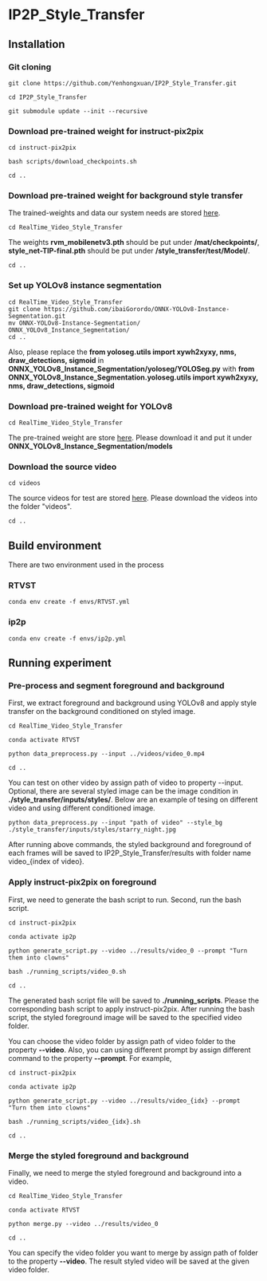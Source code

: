 # IP2P_Style_Transfer
## Installation
### Git cloning
```
git clone https://github.com/Yenhongxuan/IP2P_Style_Transfer.git

cd IP2P_Style_Transfer

git submodule update --init --recursive
```

### Download pre-trained weight for instruct-pix2pix

```
cd instruct-pix2pix

bash scripts/download_checkpoints.sh

cd ..
```


### Download pre-trained weight for background style transfer
The trained-weights and data our system needs are stored [here](https://drive.google.com/drive/folders/1ZGiSLfpzYJQ050VhV8kYr7nuAatot-Rj?usp=sharing). 
```
cd RealTime_Video_Style_Transfer
```

The weights **rvm_mobilenetv3.pth** should be put under **/mat/checkpoints/**, **style_net-TIP-final.pth** should be put under **/style_transfer/test/Model/**.
```
cd ..
```


### Set up YOLOv8 instance segmentation
```
cd RealTime_Video_Style_Transfer
git clone https://github.com/ibaiGorordo/ONNX-YOLOv8-Instance-Segmentation.git
mv ONNX-YOLOv8-Instance-Segmentation/ ONNX_YOLOv8_Instance_Segmentation/
cd ..
```
Also, please replace the **from yoloseg.utils import xywh2xyxy, nms, draw_detections, sigmoid** in **ONNX_YOLOv8_Instance_Segmentation/yoloseg/YOLOSeg.py** with **from ONNX_YOLOv8_Instance_Segmentation.yoloseg.utils import xywh2xyxy, nms, draw_detections, sigmoid**

### Download pre-trained weight for YOLOv8
```
cd RealTime_Video_Style_Transfer
```
The pre-trained weight are store [here](https://drive.google.com/drive/folders/1njB96mxyCT9GjZxMHg7kV065zhJ0rd6h?usp=sharing). Please download it and put it under **ONNX_YOLOv8_Instance_Segmentation/models**


### Download the source video
```
cd videos
```
The source videos for test are stored [here](https://drive.google.com/drive/folders/1aiI7Gcje7Il3oik1_EAgfeK5gFFuOj3J?usp=sharing).
Please download the videos into the folder "videos". 
```
cd ..
``` 

## Build environment
There are two environment used in the process
### RTVST
```
conda env create -f envs/RTVST.yml
```

### ip2p
```
conda env create -f envs/ip2p.yml
```


## Running experiment
### Pre-process and segment foreground and background
First, we extract foreground and background using YOLOv8 and apply style transfer on the background conditioned on styled image. 
```
cd RealTime_Video_Style_Transfer

conda activate RTVST

python data_preprocess.py --input ../videos/video_0.mp4

cd ..
```
You can test on other video by assign path of video to property --input.
Optional, there are several styled image can be the image condition in **./style_transfer/inputs/styles/**. Below are an example of tesing on different video and using different conditioned image. 
```
python data_preprocess.py --input "path of video" --style_bg ./style_transfer/inputs/styles/starry_night.jpg
```

After running above commands, the styled background and foreground of each frames will be saved to IP2P_Style_Transfer/results with folder name video_{index of video}. 

### Apply instruct-pix2pix on foreground
First,  we need to generate the bash script to run. Second, run the bash script. 
```
cd instruct-pix2pix

conda activate ip2p

python generate_script.py --video ../results/video_0 --prompt "Turn them into clowns"

bash ./running_scripts/video_0.sh

cd ..
```
The generated bash script file will be saved to **./running_scripts**. Please the corresponding bash script to apply instruct-pix2pix. After running the bash script, the styled foreground image will be saved to the specified video folder. 

You can choose the video folder by assign path of video folder to the property **--video**. Also, you can using different prompt by assign different command to the property **--prompt**. For example, 
```
cd instruct-pix2pix

conda activate ip2p

python generate_script.py --video ../results/video_{idx} --prompt "Turn them into clowns"

bash ./running_scripts/video_{idx}.sh

cd ..
```

### Merge the styled foreground and background
Finally, we need to merge the styled foreground and background into a video. 
```
cd RealTime_Video_Style_Transfer

conda activate RTVST

python merge.py --video ../results/video_0

cd ..
```
You can specify the video folder you want to merge by assign path of folder to the property **--video**. The result styled video will be saved at the given video folder. 